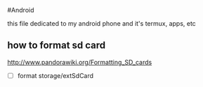 #Android

this file dedicated to my android phone and it's termux, apps, etc

## how to format sd card
http://www.pandorawiki.org/Formatting_SD_cards

- [ ] format storage/extSdCard
